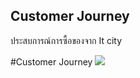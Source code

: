 ## Customer Journey  
ประสบการณ์การซื้อของจาก It city

#Customer Journey
![](https://github.com/chetninphat/BADS7105-CRM-Analytics-and-Intelligence/blob/main/Homework%2006/Customer%20Journey.jpg)
